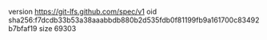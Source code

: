 version https://git-lfs.github.com/spec/v1
oid sha256:f7dcdb33b53a38aaabbdb880b2d535fdb0f81199fb9a161700c83492b7bfaf19
size 69303

